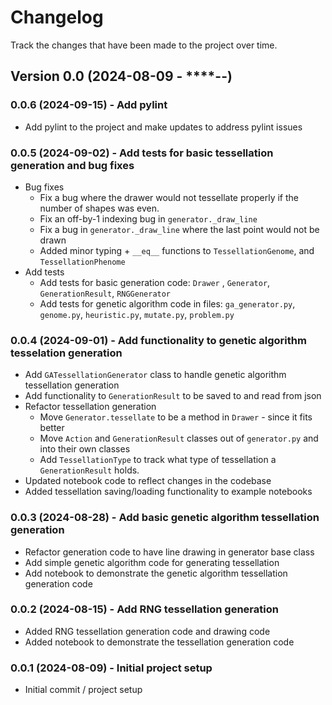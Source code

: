 # Changelog

Track the changes that have been made to the project over time.

## Version 0.0 (2024-08-09 - ****-**-**)

### 0.0.6 (2024-09-15) - Add pylint

- Add pylint to the project and make updates to address pylint issues

### 0.0.5 (2024-09-02) - Add tests for basic tessellation generation and bug fixes

- Bug fixes
    - Fix a bug where the drawer would not tessellate properly if the number of shapes
      was even.
    - Fix an off-by-1 indexing bug in `generator._draw_line`
    - Fix a bug in `generator._draw_line` where the last point would not be drawn
    - Added minor typing + `__eq__` functions to `TessellationGenome`, and
      `TessellationPhenome`
- Add tests
    - Add tests for basic generation code: `Drawer` , `Generator`, `GenerationResult`,
      `RNGGenerator`
    - Add tests for genetic algorithm code in files: `ga_generator.py`, `genome.py`,
      `heuristic.py`, `mutate.py`, `problem.py`

### 0.0.4 (2024-09-01) - Add functionality to genetic algorithm tesselation generation

- Add `GATessellationGenerator` class to handle genetic algorithm tessellation generation
- Add functionality to `GenerationResult` to be saved to and read from json
- Refactor tessellation generation
    - Move `Generator.tessellate` to be a method in `Drawer` - since it fits better
    - Move `Action` and `GenerationResult` classes out of `generator.py` and into their
      own classes
    - Add `TessellationType` to track what type of tessellation a `GenerationResult`
      holds.
- Updated notebook code to reflect changes in the codebase
- Added tessellation saving/loading functionality to example notebooks

### 0.0.3 (2024-08-28) - Add basic genetic algorithm tessellation generation

- Refactor generation code to have line drawing in generator base class
- Add simple genetic algorithm code for generating tessellation
- Add notebook to demonstrate the genetic algorithm tessellation generation code

### 0.0.2 (2024-08-15) - Add RNG tessellation generation

- Added RNG tessellation generation code and drawing code
- Added notebook to demonstrate the tessellation generation code

### 0.0.1 (2024-08-09) - Initial project setup

- Initial commit / project setup
